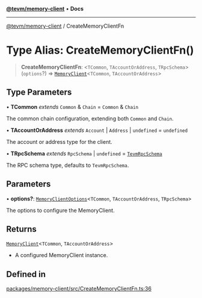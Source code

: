 [**@tevm/memory-client**](../README.md) • **Docs**

***

[@tevm/memory-client](../globals.md) / CreateMemoryClientFn

# Type Alias: CreateMemoryClientFn()

> **CreateMemoryClientFn**: \<`TCommon`, `TAccountOrAddress`, `TRpcSchema`\>(`options`?) => [`MemoryClient`](MemoryClient.md)\<`TCommon`, `TAccountOrAddress`\>

## Type Parameters

• **TCommon** *extends* `Common` & `Chain` = `Common` & `Chain`

The common chain configuration, extending both `Common` and `Chain`.

• **TAccountOrAddress** *extends* `Account` \| `Address` \| `undefined` = `undefined`

The account or address type for the client.

• **TRpcSchema** *extends* `RpcSchema` \| `undefined` = [`TevmRpcSchema`](TevmRpcSchema.md)

The RPC schema type, defaults to `TevmRpcSchema`.

## Parameters

• **options?**: [`MemoryClientOptions`](MemoryClientOptions.md)\<`TCommon`, `TAccountOrAddress`, `TRpcSchema`\>

The options to configure the MemoryClient.

## Returns

[`MemoryClient`](MemoryClient.md)\<`TCommon`, `TAccountOrAddress`\>

- A configured MemoryClient instance.

## Defined in

[packages/memory-client/src/CreateMemoryClientFn.ts:36](https://github.com/qbzzt/tevm-monorepo/blob/main/packages/memory-client/src/CreateMemoryClientFn.ts#L36)
